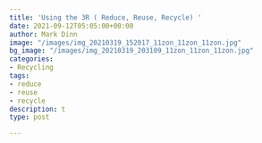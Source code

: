 ```yaml
---
title: 'Using the 3R ( Reduce, Reuse, Recycle) '
date: 2021-09-12T05:05:00+00:00
author: Mark Dinn
image: "/images/img_20210319_152017_11zon_11zon_11zon.jpg"
bg_image: "/images/img_20210319_203109_11zon_11zon_11zon.jpg"
categories:
- Recycling
tags:
- reduce
- reuse
- recycle
description: t
type: post

---
```

